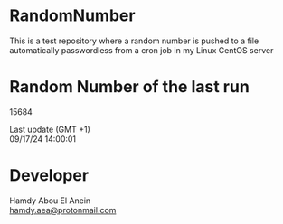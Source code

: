 # RandomNumber    
This is a test repository where a random number is pushed to a file automatically passwordless from a cron job in my Linux CentOS server    
# Random Number of the last run   
15684
      
Last update (GMT +1)    
09/17/24 14:00:01
# Developer    
Hamdy Abou El Anein   
hamdy.aea@protonmail.com
